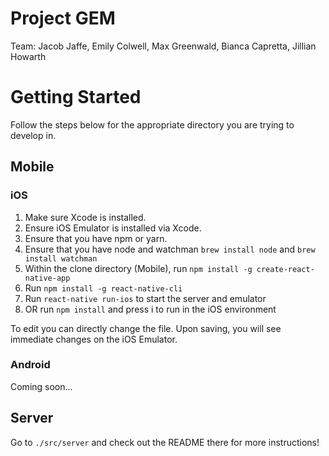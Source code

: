 # Project GEM
Team: Jacob Jaffe, Emily Colwell, Max Greenwald, Bianca Capretta, Jillian Howarth

# Getting Started
Follow the steps below for the appropriate directory you are trying to develop in.

## Mobile

### iOS
1. Make sure Xcode is installed.
2. Ensure iOS Emulator is installed via Xcode.
3. Ensure that you have npm or yarn.
4. Ensure that you have node and watchman `brew install node` and `brew install watchman`
5. Within the clone directory (Mobile), run `npm install -g create-react-native-app`
6. Run `npm install -g react-native-cli`
7. Run `react-native run-ios` to start the server and emulator 
8. OR run `npm install` and press i to run in the iOS environment

To edit you can directly change the file. Upon saving, you will see immediate changes on the iOS Emulator.

### Android
Coming soon...

## Server
Go to `./src/server` and check out the README there for more instructions!
